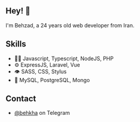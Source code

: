 ## Hey! 👋
I'm Behzad, a 24 years old web developer from Iran.

## Skills
- 👨‍💻 Javascript, Typescript, NodeJS, PHP
- ⚙️ ExpressJS, Laravel, Vue
- 👁️ SASS, CSS, Stylus
- 💽 MySQL, PostgreSQL, Mongo

## Contact
- [@behkha](https://t.me/behkha) on Telegram
